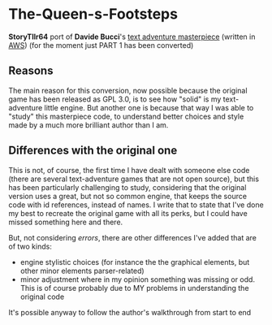 # The-Queen-s-Footsteps
**StoryTllr64** port of **Davide Bucci**'s [text adventure masterpiece](https://github.com/DarwinNE/The-Queen-s-Footsteps) (written in [AWS](https://github.com/DarwinNE/aws2c))
(for the moment just PART 1 has been converted)

## Reasons

The main reason for this conversion, now possible because the original game has been released as GPL 3.0, is to see how "solid" is my text-adventure little engine. But another one is because that way I was able to "study" this masterpiece code, to understand better choices and style made by a much more brilliant author than I am. 

## Differences with the original one

This is not, of course, the first time I have dealt with someone else code (there are several text-adventure games that are not open source), but this has been particularly challenging to study, considering that the original version uses a great, but not so common engine, that keeps the source code with id references, instead of names. I write that to state that I've done my best to recreate the original game with all its perks, but I could have missed something here and there. 

But, not considering *errors*, there are other differences I've added that are of two kinds:

- engine stylistic choices (for instance the the graphical elements, but other minor elements parser-related)
- minor adjustment where in my opinion something was missing or odd. This is of course probably due to MY problems in understanding the original code

It's possible anyway to follow the author's walkthrough from start to end




